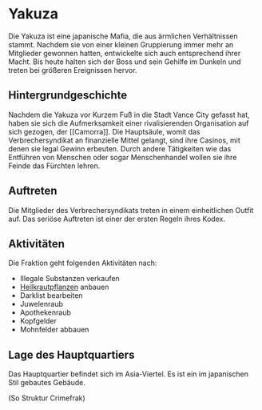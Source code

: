 # Yakuza
Die Yakuza ist eine japanische Mafia, die aus ärmlichen Verhältnissen stammt. Nachdem sie von einer kleinen Gruppierung immer mehr an Mitglieder gewonnen hatten, entwickelte sich auch entsprechend ihrer Macht. Bis heute halten sich der Boss und sein Gehilfe im Dunkeln und treten bei größeren Ereignissen hervor.

## Hintergrundgeschichte 
Nachdem die Yakuza vor Kurzem Fuß in die Stadt Vance City gefasst hat, haben sie sich die Aufmerksamkeit einer rivalisierenden Organisation auf sich gezogen, der [[Camorra]]. Die Hauptsäule, womit das Verbrechersyndikat an finanzielle Mittel gelangt, sind ihre Casinos, mit denen sie legal Gewinn erbeuten. Durch andere Tätigkeiten wie das Entführen von Menschen oder sogar Menschenhandel wollen sie ihre Feinde das Fürchten lehren.
## Auftreten 
Die Mitglieder des Verbrechersyndikats treten in einem einheitlichen Outfit auf. Das seriöse Auftreten ist einer der ersten Regeln ihres Kodex.

## Aktivitäten
Die Fraktion geht folgenden Aktivitäten nach:

* Illegale Substanzen verkaufen
* [Heilkrautpflanzen](pages/Pflanzen/heilkraut.md) anbauen
* Darklist bearbeiten
* Juwelenraub
* Apothekenraub
* Kopfgelder
* Mohnfelder abbauen

## Lage des Hauptquartiers
Das Hauptquartier befindet sich im Asia-Viertel. Es ist ein im japanischen Stil gebautes Gebäude.  

(So Struktur Crimefrak)
